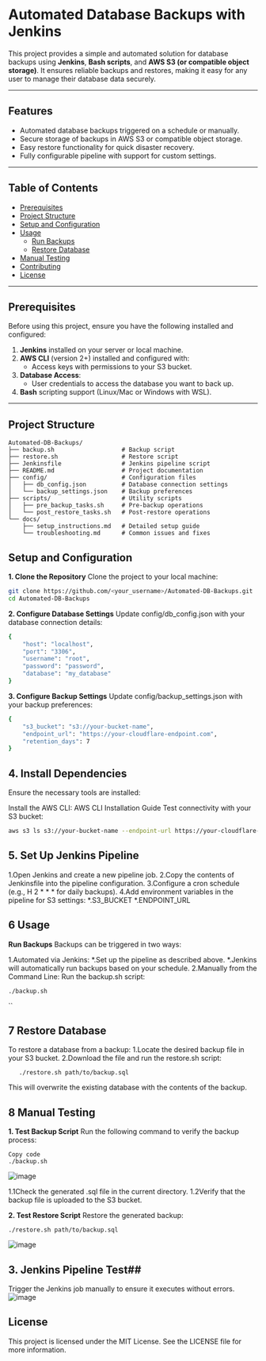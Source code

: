 # Automated Database Backups with Jenkins

This project provides a simple and automated solution for database backups using **Jenkins**, **Bash scripts**, and **AWS S3 (or compatible object storage)**. It ensures reliable backups and restores, making it easy for any user to manage their database data securely.

---

## Features

- Automated database backups triggered on a schedule or manually.
- Secure storage of backups in AWS S3 or compatible object storage.
- Easy restore functionality for quick disaster recovery.
- Fully configurable pipeline with support for custom settings.

---

## Table of Contents

- [Prerequisites](#prerequisites)
- [Project Structure](#project-structure)
- [Setup and Configuration](#setup-and-configuration)
- [Usage](#usage)
  - [Run Backups](#run-backups)
  - [Restore Database](#restore-database)
- [Manual Testing](#manual-testing)
- [Contributing](#contributing)
- [License](#license)

---

## Prerequisites

Before using this project, ensure you have the following installed and configured:

1. **Jenkins** installed on your server or local machine.
2. **AWS CLI** (version 2+) installed and configured with:
   - Access keys with permissions to your S3 bucket.
3. **Database Access**:
   - User credentials to access the database you want to back up.
4. **Bash** scripting support (Linux/Mac or Windows with WSL).

---

## Project Structure

```plaintext
Automated-DB-Backups/
├── backup.sh                   # Backup script
├── restore.sh                  # Restore script
├── Jenkinsfile                 # Jenkins pipeline script
├── README.md                   # Project documentation
├── config/                     # Configuration files
│   ├── db_config.json          # Database connection settings
│   └── backup_settings.json    # Backup preferences
├── scripts/                    # Utility scripts
│   ├── pre_backup_tasks.sh     # Pre-backup operations
│   └── post_restore_tasks.sh   # Post-restore operations
└── docs/
    ├── setup_instructions.md   # Detailed setup guide
    └── troubleshooting.md      # Common issues and fixes
```
## Setup and Configuration

**1. Clone the Repository**
Clone the project to your local machine:
```bash
git clone https://github.com/<your_username>/Automated-DB-Backups.git
cd Automated-DB-Backups
```

**2. Configure Database Settings**
Update config/db_config.json with your database connection details:
```bash
{
    "host": "localhost",
    "port": "3306",
    "username": "root",
    "password": "password",
    "database": "my_database"
}
```
**3. Configure Backup Settings**
Update config/backup_settings.json with your backup preferences:
```bash
{
    "s3_bucket": "s3://your-bucket-name",
    "endpoint_url": "https://your-cloudflare-endpoint.com",
    "retention_days": 7
}
```
## 4. Install Dependencies 
Ensure the necessary tools are installed:

Install the AWS CLI: AWS CLI Installation Guide
Test connectivity with your S3 bucket:
```bash
aws s3 ls s3://your-bucket-name --endpoint-url https://your-cloudflare-endpoint.com
```
## 5. Set Up Jenkins Pipeline 
  1.Open Jenkins and create a new pipeline job.
  2.Copy the contents of Jenkinsfile into the pipeline configuration.
  3.Configure a cron schedule (e.g., H 2 * * * for daily backups).
  4.Add environment variables in the pipeline for S3 settings:
   *.S3_BUCKET
   *.ENDPOINT_URL

## 6 Usage
**Run Backups**
Backups can be triggered in two ways:

   1.Automated via Jenkins:
     *.Set up the pipeline as described above.
     *.Jenkins will automatically run backups based on your schedule.
   2.Manually from the Command Line: Run the backup.sh script:
   
    ./backup.sh
``
## 7 Restore Database
To restore a database from a backup:
   1.Locate the desired backup file in your S3 bucket.
   2.Download the file and run the restore.sh script:
```
   ./restore.sh path/to/backup.sql
```
This will overwrite the existing database with the contents of the backup.

## 8 Manual Testing

**1. Test Backup Script**
Run the following command to verify the backup process:
```
Copy code
./backup.sh

```
![image](https://github.com/user-attachments/assets/a46d6893-17d0-417f-9483-4161253ceede)

1.1Check the generated .sql file in the current directory.
1.2Verify that the backup file is uploaded to the S3 bucket.

**2. Test Restore Script**
Restore the generated backup:
```
./restore.sh path/to/backup.sql
```
![image](https://github.com/user-attachments/assets/026075ee-30b4-4358-8523-5ae23fd8f189)

## 3. Jenkins Pipeline Test##
Trigger the Jenkins job manually to ensure it executes without errors.
![image](https://github.com/user-attachments/assets/b2623da4-6cbc-4489-b2ec-d353c9a917ea)


## License ##
This project is licensed under the MIT License. See the LICENSE file for more information.
